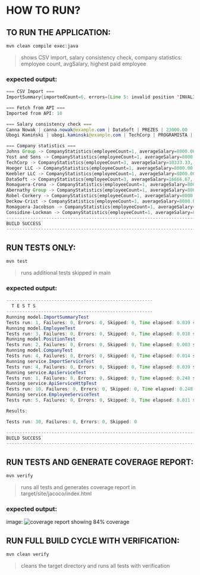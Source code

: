 # HOW TO RUN?
## TO RUN THE APPLICATION:
```java
mvn clean compile exec:java
```
> shows CSV import, salary consistency check, company statistics: employee count, avgSalary, highest paid employee

### expected output:
```java
=== CSV Import ===
ImportSummary{importedCount=6, errors=[Line 5: invalid position 'INVALID_POSITION', Line 6: invalid salary '-5000.0', Line 7: invalid salary 'abc']}

=== Fetch from API ===
Imported from API: 10

=== Salary consistency check ===
Canna Nowak | canna.nowak@example.com | DataSoft | PREZES | 23000.00
Ubogi Kamiński | ubogi.kaminski@example.com | TechCorp | PROGRAMISTA | 2000.00

=== Company statistics ===
Johns Group -> CompanyStatistics{employeeCount=1, averageSalary=8000.00, highestPaid='Kurtis Weissnat'}
Yost and Sons -> CompanyStatistics{employeeCount=1, averageSalary=8000.00, highestPaid='Glenna Reichert'}
TechCorp -> CompanyStatistics{employeeCount=3, averageSalary=10333.33, highestPaid='Wojtek Kamiński'}
Hoeger LLC -> CompanyStatistics{employeeCount=1, averageSalary=8000.00, highestPaid='Clementina DuBuque'}
Keebler LLC -> CompanyStatistics{employeeCount=1, averageSalary=8000.00, highestPaid='Chelsey Dietrich'}
DataSoft -> CompanyStatistics{employeeCount=3, averageSalary=16666.67, highestPaid='Canna Nowak'}
Romaguera-Crona -> CompanyStatistics{employeeCount=1, averageSalary=8000.00, highestPaid='Leanne Graham'}
Abernathy Group -> CompanyStatistics{employeeCount=1, averageSalary=8000.00, highestPaid='Nicholas Runolfsdottir V'}
Robel-Corkery -> CompanyStatistics{employeeCount=1, averageSalary=8000.00, highestPaid='Patricia Lebsack'}
Deckow-Crist -> CompanyStatistics{employeeCount=1, averageSalary=8000.00, highestPaid='Ervin Howell'}
Romaguera-Jacobson -> CompanyStatistics{employeeCount=1, averageSalary=8000.00, highestPaid='Clementine Bauch'}
Considine-Lockman -> CompanyStatistics{employeeCount=1, averageSalary=8000.00, highestPaid='Mrs. Dennis Schulist'}
------------------------------------------------------------------------
BUILD SUCCESS
------------------------------------------------------------------------
```


## RUN TESTS ONLY:
```java
mvn test
```
> runs additional tests skipped in main

### expected output:
```java
-------------------------------------------------------
  T E S T S
-------------------------------------------------------
Running model.ImportSummaryTest
Tests run: 1, Failures: 0, Errors: 0, Skipped: 0, Time elapsed: 0.039 s -- in model.ImportSummaryTest
Running model.EmployeeTest
Tests run: 3, Failures: 0, Errors: 0, Skipped: 0, Time elapsed: 0.018 s -- in model.EmployeeTest
Running model.PositionTest
Tests run: 2, Failures: 0, Errors: 0, Skipped: 0, Time elapsed: 0.003 s -- in model.PositionTest
Running model.CompanyTest
Tests run: 4, Failures: 0, Errors: 0, Skipped: 0, Time elapsed: 0.014 s -- in model.CompanyTest
Running service.ImportServiceTest
Tests run: 4, Failures: 0, Errors: 0, Skipped: 0, Time elapsed: 0.039 s -- in service.ImportServiceTest
Running service.ApiServiceTest
Tests run: 1, Failures: 0, Errors: 0, Skipped: 0, Time elapsed: 0.248 s -- in service.ApiServiceTest
Running service.ApiServiceHttpTest
Tests run: 10, Failures: 0, Errors: 0, Skipped: 0, Time elapsed: 0.248 s -- in service.ApiServiceHttpTest
Running service.EmployeeServiceTest
Tests run: 5, Failures: 0, Errors: 0, Skipped: 0, Time elapsed: 0.011 s -- in service.EmployeeServiceTest

Results:

Tests run: 30, Failures: 0, Errors: 0, Skipped: 0

------------------------------------------------------------------------
BUILD SUCCESS
------------------------------------------------------------------------
```

## RUN TESTS AND GENERATE COVERAGE REPORT:
```java
mvn verify
```
> runs all tests and generates coverage report in target/site/jacoco/index.html

### expected output:

image: ![coverage report showing 84% coverage](/markdown/coverage-report.png)

## RUN FULL BUILD CYCLE WITH VERIFICATION:
```java
mvn clean verify
```
> cleans the target directory and runs all tests with verification
